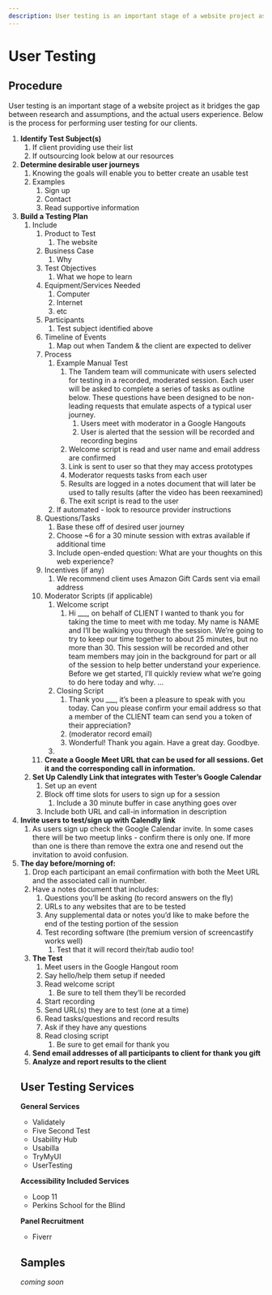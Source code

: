 ```yaml
---
description: User testing is an important stage of a website project as it bridges the gap between research and assumptions, and the actual users experience. 
---
```

User Testing
=================

Procedure 
-----------------------------------

User testing is an important stage of a website project as it bridges the gap between research and assumptions, and the actual users experience. Below is the process for performing user testing for our clients.

<ol>
<li>
<strong>Identify Test Subject(s)</strong>
<ol><li>
If client providing use their list
</li><li>If outsourcing look below at our resources</li></ol></li><li>
<strong>Determine desirable user journeys</strong><ol>
<li>Knowing the goals will enable you to better create an usable test
</LI><LI>Examples<ol><li>
Sign up </li><li>
Contact</li><li>
Read supportive information</li></ol></li></ol></li>
<li>
<strong>Build a Testing Plan</strong><ol><li>
Include<ol><li>
Product to Test<ol><li>
The website</li></ol></li><li>
Business Case<ol><li>
Why</li></ol></li><li>
Test Objectives<ol><li>
What we hope to learn</li></ol></li><li>
Equipment/Services Needed<ol><li>
Computer</li><li>
Internet</li><li>
etc</li></ol></li><li>
Participants<ol><li>
Test subject identified above</li></ol></li><li>
Timeline of Events<ol><li>
Map out when Tandem & the client are expected to deliver</li></ol></li><li>
Process<ol><li>
Example Manual Test<ol><li>
The Tandem team will communicate with users selected for testing in a recorded, moderated session. Each user will be asked to complete a series of tasks as outline below. These questions have been designed to be non-leading requests that emulate aspects of a typical user journey.<ol><li>
Users meet with moderator in a Google Hangouts</li><li>
User is alerted that the session will be recorded and recording begins</li></ol></li><li>
Welcome script is read and user name and email address are confirmed</li><li>
Link is sent to user so that they may access prototypes</li><li>
Moderator requests tasks from each user </li><li>
Results are logged in a notes document that will later be used to tally results (after the video has been reexamined)</li><li>
The exit script is read to the user</li></ol></li><li>
If automated - look to resource provider instructions</li></ol><li>
Questions/Tasks <ol><li>
Base these off of desired user journey</li><li>
Choose ~6 for a 30 minute session with extras available if additional time</li><li>
Include open-ended question: What are your thoughts on this web experience?</li></ol><li>
Incentives (if any)<ol><li>
We recommend client uses Amazon Gift Cards sent via email address</li></ol><li>
Moderator Scripts (if applicable)<ol><li>
Welcome script<ol><li>
Hi ___, on behalf of CLIENT I wanted to thank you for taking the time to meet with me today. My name is NAME and I’ll be walking you through the session. We’re going to try to keep our time together to about 25 minutes, but no more than 30. This session will be recorded and other team members may join in the background for part or all of the session to help better understand your experience. 
<br>
Before we get started, I’ll quickly review what we’re going to do here today and why. …</li></ol><li>
Closing Script<ol><li>
Thank you ___, it’s been a pleasure to speak with you today. Can you please confirm your email address so that a member of the CLIENT team can send you a token of their appreciation?</li><li>
(moderator record email)</li><li>
Wonderful! Thank you again. Have a great day. Goodbye.</li></ol><li></ol></li><li>
<strong>Create a Google Meet URL that can be used for all sessions. Get it and the corresponding call in information.</strong></li></ol></li><li>
<strong>Set Up Calendly Link that integrates with Tester’s Google Calendar</strong><ol><li>
Set up an event</li><li>
Block off time slots for users to sign up for a session<ol><li>
Include a 30 minute buffer in case anything goes over</li></ol></li><li>
  Include both URL and call-in information in description</li></ol></li></ol></li><li>
<strong>Invite users to test/sign up with Calendly link</strong><ol><li>
As users sign up check the Google Calendar invite. In some cases there will be two meetup links - confirm there is only one. If more than one is there than remove the extra one and resend out the invitation to avoid confusion. </li></ol></li><li>
<strong>The day before/morning of:</strong><ol><li>
Drop each participant an email confirmation with both the Meet URL and the associated call in number. </li><li>
Have a notes document that includes:<ol><li>
Questions you’ll be asking (to record answers on the fly)</li><li>
URLs to any websites that are to be tested</li><li>
Any supplemental data or notes you’d like to make before the end of the testing portion of the session</li><li>
Test recording software (the premium version of screencastify works well)<ol><li>
Test that it will record their/tab audio too! </li></ol></li></ol></li><li>
<strong>The Test</strong><ol><li>
Meet users in the Google Hangout room</li><li>
Say hello/help them setup if needed</li><li>
Read welcome script<ol><li>
Be sure to tell them they’ll be recorded</li></ol></li><li>
Start recording</li><li>
Send URL(s) they are to test (one at a time)</li><li>
Read tasks/questions and record results</li><li>
Ask if they have any questions</li><li>
Read closing script<ol><li>
Be sure to get email for thank you </li></ol></li></ol></li><li>
<strong>Send email addresses of all participants to client for thank you gift</strong></li><li>
<strong>Analyze and report results to the client</strong></li></ol>


User Testing Services
-----------------------------------
<strong>General Services</strong><ul><li>
Validately</li><li>
Five Second Test</li><li>
Usability Hub</li><li>
Usabilla</li><li>
TryMyUI</li><li>
UserTesting</li></ul>

<strong>Accessibility Included Services</strong><ul><li>
Loop 11</li><li>
Perkins School for the Blind</li></ul>

<strong>Panel Recruitment</strong><ul><li>
Fiverr</li></ul>


Samples
-----------------------------------
<em>coming soon</em>
